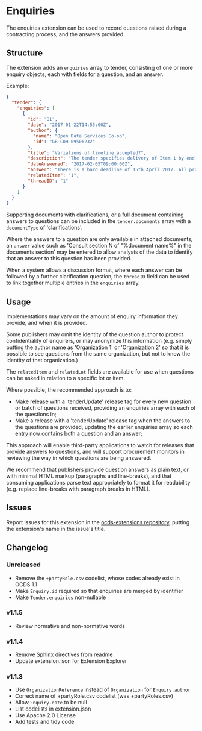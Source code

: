 # Enquiries

The enquiries extension can be used to record questions raised during a contracting process, and the answers provided.

## Structure

The extension adds an `enquiries` array to tender, consisting of one or more enquiry objects, each with fields for a question, and an answer.

Example:

```json
{
  "tender": {
    "enquiries": [
      {
        "id": "Q1",
        "date": "2017-01-22T14:55:00Z",
        "author": {
          "name": "Open Data Services Co-op",
          "id": "GB-COH-09506232"
        },
        "title": "Variations of timeline accepted?",
        "description": "The tender specifies delivery of Item 1 by end of March 2017. Will alternative proposals for the timeline be considered?",
        "dateAnswered": "2017-02-05T09:00:00Z",
        "answer": "There is a hard deadline of 15th April 2017. All proposals must be for delivery of Item 1 by this date.",
        "relatedItem": "1",
        "threadID": "1"
      }
    ]
  }
}
```

Supporting documents with clarifications, or a full document containing answers to questions can be included in the `tender.documents` array with a `documentType` of 'clarifications'.

Where the answers to a question are only available in attached documents, an `answer` value such as 'Consult section N of "%document name%" in the documents section' may be entered to allow analysts of the data to identify that an answer to this question has been provided.

When a system allows a discussion format, where each answer can be followed by a further clarification question, the `threadID` field can be used to link together multiple entries in the `enquiries` array.

## Usage

Implementations may vary on the amount of enquiry information they provide, and when it is provided.

Some publishers may omit the identity of the question author to protect confidentiality of enquirers, or may anonymize this information (e.g. simply putting the author name as 'Organization 1' or 'Organization 2' so that it is possible to see questions from the same organization, but not to know the identity of that organization.)

The `relatedItem` and `relatedLot` fields are available for use when questions can be asked in relation to a specific lot or item.

Where possible, the recommended approach is to:

* Make release with a 'tenderUpdate' release tag for every new question or batch of questions received, providing an enquiries array with each of the questions in;
* Make a release with a 'tenderUpdate' release tag when the answers to the questions are provided, updating the earlier enquiries array so each entry now contains both a question and an answer;

This approach will enable third-party applications to watch for releases that provide answers to questions, and will support procurement monitors in reviewing the way in which questions are being answered.

We recommend that publishers provide question answers as plain text, or with minimal HTML markup (paragraphs and line-breaks), and that consuming applications parse text appropriately to format it for readability (e.g. replace line-breaks with paragraph breaks in HTML).

## Issues

Report issues for this extension in the [ocds-extensions repository](https://github.com/open-contracting/ocds-extensions/issues), putting the extension's name in the issue's title.

## Changelog

### Unreleased

* Remove the `+partyRole.csv` codelist, whose codes already exist in OCDS 1.1
* Make `Enquiry.id` required so that enquiries are merged by identifier
* Make `Tender.enquiries` non-nullable

### v1.1.5

* Review normative and non-normative words

### v1.1.4

* Remove Sphinx directives from readme
* Update extension.json for Extension Explorer

### v1.1.3

* Use `OrganizationReference` instead of `Organization` for `Enquiry.author`
* Correct name of +partyRole.csv codelist (was +partyRoles.csv)
* Allow `Enquiry.date` to be null
* List codelists in extension.json
* Use Apache 2.0 License
* Add tests and tidy code

